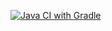 [![Java CI with Gradle](https://github.com/ArtgurKutlukaev/Pattern-2-/actions/workflows/gradle.yml/badge.svg)](https://github.com/ArtgurKutlukaev/Pattern-2-/actions/workflows/gradle.yml)